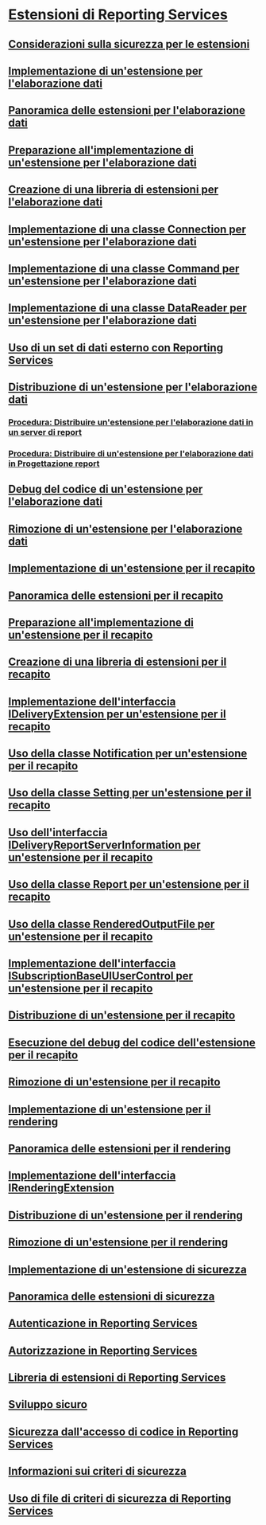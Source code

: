 # [Estensioni di Reporting Services](reporting-services-extensions.md)
## [Considerazioni sulla sicurezza per le estensioni](security-considerations-for-extensions.md)
## [Implementazione di un'estensione per l'elaborazione dati](data-processing/implementing-a-data-processing-extension.md)
## [Panoramica delle estensioni per l'elaborazione dati](data-processing/data-processing-extensions-overview.md)
## [Preparazione all'implementazione di un'estensione per l'elaborazione dati](data-processing/preparing-to-implement-a-data-processing-extension.md)
## [Creazione di una libreria di estensioni per l'elaborazione dati](data-processing/creating-a-data-processing-extension-library.md)
## [Implementazione di una classe Connection per un'estensione per l'elaborazione dati](data-processing/implementing-a-connection-class-for-a-data-processing-extension.md)
## [Implementazione di una classe Command per un'estensione per l'elaborazione dati](data-processing/implementing-a-command-class-for-a-data-processing-extension.md)
## [Implementazione di una classe DataReader per un'estensione per l'elaborazione dati](data-processing/implementing-a-datareader-class-for-a-data-processing-extension.md)
## [Uso di un set di dati esterno con Reporting Services](data-processing/using-an-external-dataset-with-reporting-services.md)
## [Distribuzione di un'estensione per l'elaborazione dati](data-processing/deploying-a-data-processing-extension.md)
### [Procedura: Distribuire un'estensione per l'elaborazione dati in un server di report](data-processing/deploying-a-data-processing-extension-to-a-report-server.md)
### [Procedura: Distribuire di un'estensione per l'elaborazione dati in Progettazione report](data-processing/deploying-a-data-processing-extension-to-report-designer.md)
## [Debug del codice di un'estensione per l'elaborazione dati](data-processing/debugging-data-processing-extension-code.md)
## [Rimozione di un'estensione per l'elaborazione dati](data-processing/removing-a-data-processing-extension.md)
## [Implementazione di un'estensione per il recapito](delivery-extension/implementing-a-delivery-extension.md)
## [Panoramica delle estensioni per il recapito](delivery-extension/delivery-extensions-overview.md)
## [Preparazione all'implementazione di un'estensione per il recapito](delivery-extension/preparing-to-implement-a-delivery-extension.md)
## [Creazione di una libreria di estensioni per il recapito](delivery-extension/creating-a-delivery-extension-library.md)
## [Implementazione dell'interfaccia IDeliveryExtension per un'estensione per il recapito](delivery-extension/implementing-the-ideliveryextension-interface-for-a-delivery-extension.md)
## [Uso della classe Notification per un'estensione per il recapito](delivery-extension/using-a-notification-class-for-a-delivery-extension.md)
## [Uso della classe Setting per un'estensione per il recapito](delivery-extension/using-the-setting-class-for-a-delivery-extension.md)
## [Uso dell'interfaccia IDeliveryReportServerInformation per un'estensione per il recapito](delivery-extension/using-the-ideliveryreportserverinformation-interface-for-a-delivery-extension.md)
## [Uso della classe Report per un'estensione per il recapito](delivery-extension/using-the-report-class-for-a-delivery-extension.md)
## [Uso della classe RenderedOutputFile per un'estensione per il recapito](delivery-extension/using-the-renderedoutputfile-class-for-a-delivery-extension.md)
## [Implementazione dell'interfaccia ISubscriptionBaseUIUserControl per un'estensione per il recapito](delivery-extension/implementing-the-isubscriptionbaseuiusercontrol-interface.md)
## [Distribuzione di un'estensione per il recapito](delivery-extension/deploying-a-delivery-extension.md)
## [Esecuzione del debug del codice dell'estensione per il recapito](delivery-extension/debugging-delivery-extension-code.md)
## [Rimozione di un'estensione per il recapito](delivery-extension/removing-a-delivery-extension.md)
## [Implementazione di un'estensione per il rendering](rendering-extension/implementing-a-rendering-extension.md)
## [Panoramica delle estensioni per il rendering](rendering-extension/rendering-extensions-overview.md)
## [Implementazione dell'interfaccia IRenderingExtension](rendering-extension/implementing-the-irenderingextension-interface.md)
## [Distribuzione di un'estensione per il rendering](rendering-extension/deploying-a-rendering-extension.md)
## [Rimozione di un'estensione per il rendering](rendering-extension/removing-a-rendering-extension.md)
## [Implementazione di un'estensione di sicurezza](security-extension/implementing-a-security-extension.md)
## [Panoramica delle estensioni di sicurezza](security-extension/security-extensions-overview.md)
## [Autenticazione in Reporting Services](security-extension/authentication-in-reporting-services.md)
## [Autorizzazione in Reporting Services](security-extension/authorization-in-reporting-services.md)
## [Libreria di estensioni di Reporting Services](reporting-services-extension-library.md)
## [Sviluppo sicuro](secure-development/secure-development-reporting-services.md)
## [Sicurezza dall'accesso di codice in Reporting Services](secure-development/code-access-security-in-reporting-services.md)
## [Informazioni sui criteri di sicurezza](secure-development/understanding-security-policies.md)
## [Uso di file di criteri di sicurezza di Reporting Services](secure-development/using-reporting-services-security-policy-files.md)
